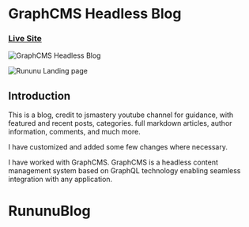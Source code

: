 # GraphCMS Headless Blog

### [Live Site](https://rununublog.vercel.app)

![GraphCMS Headless Blog](https://res.cloudinary.com/johnte/image/upload/v1658487703/rununuLandingPage1_arghmy.png)

![Rununu Landing page](https://res.cloudinary.com/johnte/image/upload/v1658487703/RununuLandingPage2_ksnsnb.png)

## Introduction

This is a blog, credit to jsmastery youtube channel for guidance, with featured and recent posts, categories. full markdown articles, author information, comments, and much more.

I have customized and added some few changes where necessary.

I have worked with GraphCMS. GraphCMS is a headless content management system based on GraphQL technology enabling seamless integration with any application.

# RununuBlog
